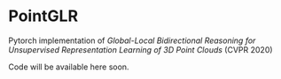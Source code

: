 # PointGLR
Pytorch implementation of *Global-Local Bidirectional Reasoning for Unsupervised Representation Learning of 3D Point Clouds* (CVPR 2020) 

Code will be available here soon. 